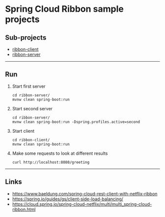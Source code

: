 
# Spring Cloud Ribbon sample projects

## Sub-projects

* [ribbon-client](ribbon-client)
* [ribbon-server](ribbon-server)

---

## Run

1. Start first server
	```shell
	cd ribbon-server/
	mvnw clean spring-boot:run
	```

2. Start second server
	```shell
	cd ribbon-server/
	mvnw clean spring-boot:run -Dspring.profiles.active=second
	```

3. Start client
	```shell
	cd ribbon-client/
	mvnw clean spring-boot:run
	```

4. Make some requests to look at different results
	```shell
	curl http://localhost:8080/greeting
	```

---

## Links

* https://www.baeldung.com/spring-cloud-rest-client-with-netflix-ribbon
* https://spring.io/guides/gs/client-side-load-balancing/
* https://cloud.spring.io/spring-cloud-netflix/multi/multi_spring-cloud-ribbon.html
